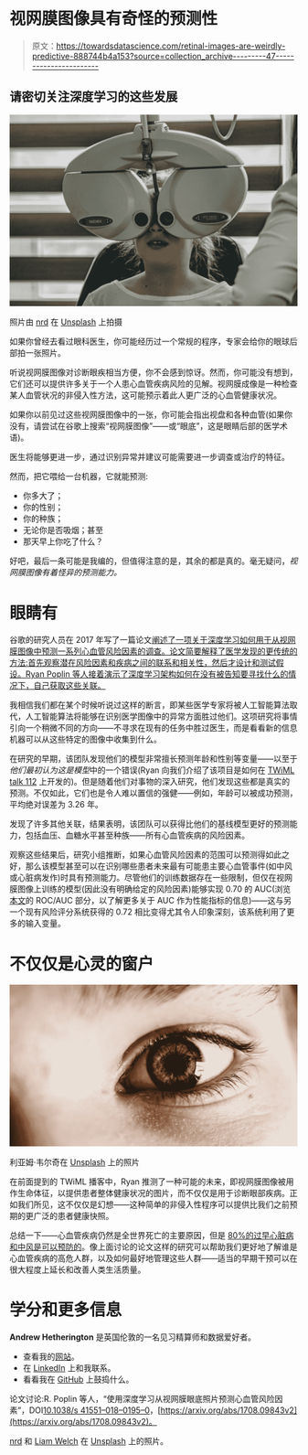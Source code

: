 # 视网膜图像具有奇怪的预测性

> 原文：<https://towardsdatascience.com/retinal-images-are-weirdly-predictive-888744b4a153?source=collection_archive---------47----------------------->

## 请密切关注深度学习的这些发展

![](img/12e7d74b83da958cb80b2b0a856de83c.png)

照片由 [nrd](https://unsplash.com/@nicotitto?utm_source=unsplash&utm_medium=referral&utm_content=creditCopyText) 在 [Unsplash](https://unsplash.com/s/photos/eye-doctor?utm_source=unsplash&utm_medium=referral&utm_content=creditCopyText) 上拍摄

如果你曾经去看过眼科医生，你可能经历过一个常规的程序，专家会给你的眼球后部拍一张照片。

听说视网膜图像对诊断眼疾相当方便，你不会感到惊讶。然而，你可能没有想到，它们还可以提供许多关于一个人患心血管疾病风险的见解。视网膜成像是一种检查某人血管状况的非侵入性方法，这可能预示着此人更广泛的心血管健康状况。

如果你以前见过这些视网膜图像中的一张，你可能会指出视盘和各种血管(如果你没有，请尝试在谷歌上搜索“视网膜图像”——或“眼底”，这是眼睛后部的医学术语)。

医生将能够更进一步，通过识别异常并建议可能需要进一步调查或治疗的特征。

然而，把它喂给一台机器，它就能预测:

*   你多大了；
*   你的性别；
*   你的种族；
*   无论你是否吸烟；甚至
*   那天早上你吃了什么？

好吧，最后一条可能是我编的，但值得注意的是，其余的都是真的。毫无疑问，*视网膜图像有着怪异的预测能力。*

# 眼睛有

谷歌的研究人员在 2017 年写了一篇论文[阐述了一项关于深度学习如何用于从视网膜图像中预测一系列心血管风险因素的调查。论文简要解释了医学发现的更传统的方法:首先观察潜在风险因素和疾病之间的联系和相关性，然后才设计和测试假设。Ryan Poplin 等人接着演示了深度学习架构如何在没有被告知要寻找什么的情况下，自己获取这些关联。](https://arxiv.org/abs/1708.09843)

我相信我们都在某个时候听说过这样的断言，即某些医学专家将被人工智能算法取代，人工智能算法将能够在识别医学图像中的异常方面胜过他们。这项研究将事情引向一个稍微不同的方向——不寻求在现有的任务中胜过医生，而是看看新的信息机器可以从这些特定的图像中收集到什么。

在研究的早期，该团队发现他们的模型非常擅长预测年龄和性别等变量——以至于*他们最初认为这是模型*中的一个错误(Ryan 向我们介绍了该项目是如何在 [TWiML talk 112](https://twimlai.com/twiml-talk-122-predicting-cardiovascular-risk-factors-eye-images-ryan-poplin/) 上开发的)。但是随着他们对事物的深入研究，他们发现这些都是真实的预测。不仅如此，它们也是令人难以置信的强健——例如，年龄可以被成功预测，平均绝对误差为 3.26 年。

发现了许多其他关联，结果表明，该团队可以获得比他们的基线模型更好的预测能力，包括血压、血糖水平甚至种族——所有心血管疾病的风险因素。

观察这些结果后，研究小组推断，如果心血管风险因素的范围可以预测得如此之好，那么该模型甚至可以在识别哪些患者未来最有可能患主要心血管事件(如中风或心脏病发作)时具有预测能力。尽管他们的训练数据存在一些限制，但仅在视网膜图像上训练的模型(因此没有明确给定的风险因素)能够实现 0.70 的 AUC(浏览[本文](/evaluating-classifier-model-performance-6403577c1010?source=friends_link&sk=7e7ae3e38fc734e23b78769c5ee0c10d)的 ROC/AUC 部分，以了解更多关于 AUC 作为性能指标的信息)——这与另一个现有风险评分系统获得的 0.72 相比变得尤其令人印象深刻，该系统利用了更多的输入变量。

# 不仅仅是心灵的窗户

![](img/e9204c5de2d60c2baccec073b29e60f7.png)

利亚姆·韦尔奇在 [Unsplash](https://unsplash.com/s/photos/eye-doctor?utm_source=unsplash&utm_medium=referral&utm_content=creditCopyText) 上的照片

在前面提到的 TWiML 播客中，Ryan 推测了一种可能的未来，即视网膜图像被用作生命体征，以提供患者整体健康状况的图片，而不仅仅是用于诊断眼部疾病。正如我们所见，这不仅仅是幻想——这种简单的非侵入性程序可以提供比我们之前预期的更广泛的患者健康快照。

总结一下——心血管疾病仍然是全世界死亡的主要原因，但是 [80%的过早心脏病和中风是可以预防的](https://www.euro.who.int/en/health-topics/noncommunicable-diseases/cardiovascular-diseases/data-and-statistics)。像上面讨论的论文这样的研究可以帮助我们更好地了解谁是心血管疾病的高危人群，以及如何最好地管理这些人群——适当的早期干预可以在很大程度上延长和改善人类生活质量。

# 学分和更多信息

**Andrew Hetherington** 是英国伦敦的一名见习精算师和数据爱好者。

*   查看我的[网站](https://www.andrewhetherington.com/)。
*   在 [LinkedIn](https://www.linkedin.com/in/andrewmhetherington/) 上和我联系。
*   看看我在 [GitHub](https://github.com/andrewhetherington/python-projects) 上鼓捣什么。

论文讨论:R. Poplin 等人，“使用深度学习从视网膜眼底照片预测心血管风险因素”，DOI[10.1038/s 41551–018–0195–0](https://arxiv.org/ct?url=https%3A%2F%2Fdx.doi.org%2F10.1038%2Fs41551-018-0195-0&v=45068349)，[https://arxiv.org/abs/1708.09843v2](https://arxiv.org/abs/1708.09843v2)。

[nrd](https://unsplash.com/@nicotitto?utm_source=unsplash&utm_medium=referral&utm_content=creditCopyText) 和 [Liam Welch](https://unsplash.com/@lwxlch?utm_source=unsplash&utm_medium=referral&utm_content=creditCopyText) 在 [Unsplash](https://unsplash.com/) 上的照片。